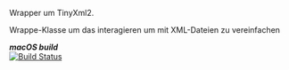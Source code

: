 Wrapper um TinyXml2.

Wrappe-Klasse um das interagieren um mit XML-Dateien zu vereinfachen
   
***macOS build***   
[![Build Status](https://travis-ci.org/Unaimend/tinyxml2-wrapper.svg?branch=master)](https://travis-ci.org/Unaimend/tinyxml2-wrapper)
